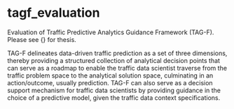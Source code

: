 # tagf_evaluation
Evaluation of Traffic Predictive Analytics Guidance Framework (TAG-F). Please see {} for thesis.

TAG-F delineates data-driven traffic prediction as a set of three dimensions, thereby providing a structured collection of analytical decision points that can serve as a roadmap to enable the traffic data scientist traverse from the traffic problem space to the analytical solution space, culminating in an action/outcome, usually prediction. TAG-F can also serve as a decision support mechanism for traffic data scientists by providing guidance in the choice of a predictive model, given the traffic data context specifications. 
